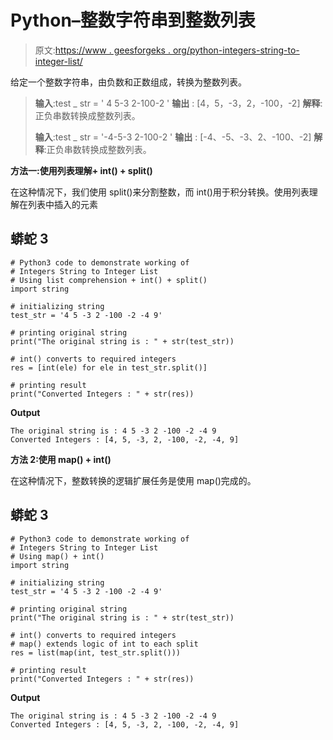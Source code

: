 # Python–整数字符串到整数列表

> 原文:[https://www . geesforgeks . org/python-integers-string-to-integer-list/](https://www.geeksforgeeks.org/python-integers-string-to-integer-list/)

给定一个整数字符串，由负数和正数组成，转换为整数列表。

> **输入**:test _ str = ' 4 5-3 2-100-2 '
> **输出** : [4，5，-3，2，-100，-2]
> **解释**:正负串数转换成整数列表。
> 
> **输入**:test _ str = '-4-5-3 2-100-2 '
> **输出** : [-4、-5、-3、2、-100、-2]
> **解释**:正负串数转换成整数列表。

**方法一:使用列表理解+ int() + split()**

在这种情况下，我们使用 split()来分割整数，而 int()用于积分转换。使用列表理解在列表中插入的元素

## 蟒蛇 3

```
# Python3 code to demonstrate working of 
# Integers String to Integer List
# Using list comprehension + int() + split()
import string

# initializing string
test_str = '4 5 -3 2 -100 -2 -4 9'

# printing original string
print("The original string is : " + str(test_str))

# int() converts to required integers
res = [int(ele) for ele in test_str.split()]

# printing result 
print("Converted Integers : " + str(res)) 
```

**Output**

```
The original string is : 4 5 -3 2 -100 -2 -4 9
Converted Integers : [4, 5, -3, 2, -100, -2, -4, 9]

```

**方法 2:使用 map() + int()**

在这种情况下，整数转换的逻辑扩展任务是使用 map()完成的。

## 蟒蛇 3

```
# Python3 code to demonstrate working of 
# Integers String to Integer List
# Using map() + int()
import string

# initializing string
test_str = '4 5 -3 2 -100 -2 -4 9'

# printing original string
print("The original string is : " + str(test_str))

# int() converts to required integers
# map() extends logic of int to each split
res = list(map(int, test_str.split()))

# printing result 
print("Converted Integers : " + str(res)) 
```

**Output**

```
The original string is : 4 5 -3 2 -100 -2 -4 9
Converted Integers : [4, 5, -3, 2, -100, -2, -4, 9]

```